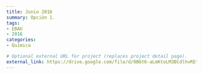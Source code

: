 ```yaml
---
title: Junio 2016
summary: Opción 1.
tags:
- EBAU
- 2016
categories:
- Química

# Optional external URL for project (replaces project detail page).
external_link: https://drive.google.com/file/d/0B6t6-aLmKtoLM3BCdlhvREtNVWs/view
---
```


